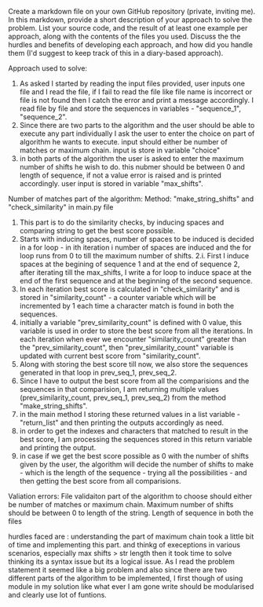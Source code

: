 Create a markdown file on your own GitHub repository (private, inviting me).
In this markdown, provide a short description of your approach to solve the problem.
List your source code, and the result of at least one example per approach, along with the contents of the files you used.
Discuss the the hurdles and benefits of developing each approach, and how did you handle them (I'd suggest to keep track of this in a diary-based approach).


Approach used to solve:
1. As asked I started by reading the input files provided, user inputs one file and I read the file, if I fail to read the file like file name is incorrect or file is not found then I catch the error and print a message accordingly. I read file by file and store the sequences in variables - "sequence_1", "sequence_2".
2. Since there are two parts to the algorithm and the user should be able to execute any part individually I ask the user to enter the choice on part of algorithm he wants to execute. input should either be number of matches or maximum chain. input is store in variable "choice"
3. in both parts of the algorithm the user is asked to enter the maximum number of shifts he wish to do. this nubmer should be between 0 and length of sequence, if not a value error is raised and is printed accordingly. user input is stored in variable "max_shifts".

Number of matches part of the algorithm: Method: "make_string_shifts" and "check_similarity" in main.py file
1. This part is to do the similarity checks, by inducing spaces and comparing string to get the best score possible.
2. Starts with inducing spaces, number of spaces to be induced is decided in a for loop - in ith iteration i number of spaces are induced and the for loop runs from 0 to till the maximum number of shifts. 
  2.i. First I induce spaces at the begining of sequence 1 and at the end of sequence 2, after iterating till the max_shifts, I write a for loop to induce space at the end of the first sequence and at the beginning of the second sequence.
3. In each iteration best score is calculated in "check_similarity" and is stored in "similarity_count" - a counter variable which will be incremented by 1 each time a character match is found in both the sequences.
5. initially a variable "prev_similarity_count" is defined with 0 value, this variable is used in order to store the best score from all the iterations. In each iteration when ever we encounter "similarity_count" greater than the "prev_similarity_count", then "prev_similarity_count" variable is updated with current best score from "similarity_count".
6. Along with storing the best score till now, we also store the sequences generated in that loop in prev_seq_1, prev_seq_2.
7. Since I have to output the best score from all the comparisions and the sequences in that comparision, I am returning multiple values (prev_similarity_count, prev_seq_1, prev_seq_2) from the method "make_string_shifts".
8. in the main method I storing these returned values in a list variable -"return_list" and then printing the outputs accordingly as need.
9. in order to get the indexes and characters that matched to result in the best score, I am processing the sequences stored in this return variable and printing the output.
10. in case if we get the best score possible as 0 with the number of shifts given by the user, the algorithm will decide the number of shifts to make - which is the length of the sequence - trying all the possibilities - and then getting the best score from all comparisions. 


Valiation errors:
File validaiton
part of the algorithm to choose should either be number of matches or maximum chain.
Maximum number of shifts should be between 0 to length of the string.
Length of sequence in both the files



hurdles faced are : understanding the part of maximum chain took a little bit of time and implementing this part.
and thinkg of execeptions in various scenarios, especially max shifts > str length then it took time to solve thinking its a syntax issue but its a logical issue.
As I read the problem statement it seemed like a big problem and also since there are two different parts of the algorithm to be implemented, I first though of using module in my solution like what ever I am gone write should be modularised and clearly use lot of funtions.
